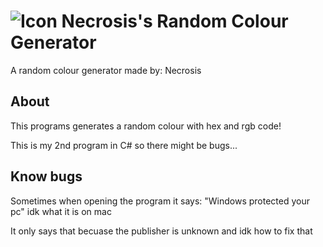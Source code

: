 # ![Icon](https://i.imgur.com/kbwOZST.png) Necrosis's Random Colour Generator
A random colour generator made by: Necrosis
## About
This programs generates a random colour with hex and rgb code!

This is my 2nd program in C# so there might be bugs...

## Know bugs
Sometimes when opening the program it says: "Windows protected your pc" idk what it is on mac

It only says that becuase the publisher is unknown and idk how to fix that

